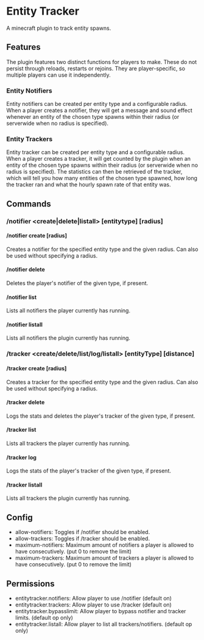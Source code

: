# Entity Tracker
A minecraft plugin to track entity spawns.

## Features
The plugin features two distinct functions for players to make. These do not persist through reloads, restarts or rejoins. They are player-specific, so multiple players can use it independently.
### Entity Notifiers
Entity notifiers can be created per entity type and a configurable radius. When a player creates a notifier, they will get a message and sound effect whenever an entity of the chosen type spawns within their radius (or serverwide when no radius is specified). 
### Entity Trackers
Entity tracker can be created per entity type and a configurable radius. When a player creates a tracker, it will get counted by the plugin when an entity of the chosen type spawns within their radius (or serverwide when no radius is specified). The statistics can then be retrieved of the tracker, which will tell you how many entities of the chosen type spawned, how long the tracker ran and what the hourly spawn rate of that entity was.

## Commands
### /notifier <create|delete|listall> \[entitytype] \[radius]
#### /notifier create <entitytype> \[radius]
Creates a notifier for the specified entity type and the given radius. Can also be used without specifying a radius.
#### /notifier delete <entitytype>
Deletes the player's notifier of the given type, if present.
#### /notifier list
Lists all notifiers the player currently has running.
#### /notifier listall
Lists all notifiers the plugin currently has running.

### /tracker <create/delete/list/log/listall> \[entityType] \[distance]
#### /tracker create <entitytype> \[radius]
Creates a tracker for the specified entity type and the given radius. Can also be used without specifying a radius.
#### /tracker delete <entitytype>
Logs the stats and deletes the player's tracker of the given type, if present.
#### /tracker list
Lists all trackers the player currently has running.
#### /tracker log <entitytype>
Logs the stats of the player's tracker of the given type, if present.
#### /tracker listall
Lists all trackers the plugin currently has running.

## Config
- allow-notifiers: Toggles if /notifier should be enabled.
- allow-trackers: Toggles if /tracker should be enabled.
- maximum-notifiers: Maximum amount of notifiers a player is allowed to have consecutively. (put 0 to remove the limit)
- maximum-trackers: Maximum amount of trackers a player is allowed to have consecutively. (put 0 to remove the limit)

## Permissions
- entitytracker.notifiers: Allow player to use /notifier (default on)
- entitytracker.trackers: Allow player to use /tracker (default on)
- entitytracker.bypasslimit: Allow player to bypass notifier and tracker limits. (default op only)
- entitytracker.listall: Allow player to list all trackers/notifiers. (default op only)
